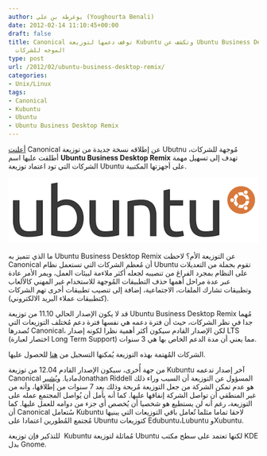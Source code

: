 ```yaml
---
author: يوغرطة بن علي (Youghourta Benali)
date: 2012-02-14 11:10:45+00:00
draft: false
title: Canonical توقف دعمها لتوزيعة Kubuntu وتكشف عن Ubuntu Business Desktop Remix
  الموجه للشركات
type: post
url: /2012/02/ubuntu-business-desktop-remix/
categories:
- Unix/Linux
tags:
- Canonical
- Kubuntu
- Ubuntu
- Ubuntu Business Desktop Remix
---
```


[أعلنت](http://blog.canonical.com/2012/02/10/introducing-the-ubuntu-business-desktop-remix-by-canonical/) Canonical عن إطلاقه نسخة جديدة من توزيعة Ubutnu مُوجهة للشركات، أطلقت عليها اسم **Ubuntu Business Desktop Remix** تهدف إلى تسهيل مهمة الشركات التي تود اعتماد توزيعة Ubuntu على أجهزتها المكتبية.




[![](new-logo-ubuntu.png)
](new-logo-ubuntu.png)




ما الذي تتميز به Ubuntu Business Desktop Remix عن التوزيعة الأم؟ لاحظت Canonical أن مُعظم الشركات التي تستعمل نظام Ubuntu تقوم بجملة من التعديلات على النظام بمجرد الفراغ من تنصيبه لجعله أكثر ملاءمة لبيئات العمل، ويمر الأمر عادة عبر عدة مراحل أهمها حذف التطبيقات المُوجهة للاستخدام غير المهني كالألعاب وتطبيقات تشارك الملفات، الاجتماعية، إضافة إلى تنصيب تطبيقات أخرى تهم الشركات (كتطبيقات عملاء البريد الالكتروني).




قد لا يكون الإصدار الحالي 11.10 من توزيعة Ubuntu Business Desktop Remix مُهما جدا في نظر الشركات، حيث أن فترة دعمه هي نفسها فترة دعم مُختلف التوزيعات التي تُصدرها Canonical، لكن الإصدار القادم سيكون أكثر أهمية نظرا لكونه إصدار LTS (اختصار لعبارة Long Term Support) مما يعني أن مدة الدعم الخاص بها هي 3 سنوات.




الشركات المُهتمة بهذه التوزيعة يُمكنها التسجيل من [هنا](http://www.ubuntu.com/business/desktop/remix) للحصول عليها.




من جهة أُخرى، سيكون الإصدار القادم 12.04 من توزيعة Kubuntu آخر إصدار تدعمه Canonical ماديا. و[يُشير](https://lists.ubuntu.com/archives/kubuntu-devel/2012-February/005782.html)Jonathan Riddell المسؤول عن التوزيعة أن السبب وراء ذلك هو عدم تمكن الشركة من جعل التوزيعة مُربحة وذلك بعد 7 سنوات من إطلاقها، وأنه من غير المنطقي أن تواصل الشركة إنفاقها عليها. كما أنه يأمل أن يُواصل المجتمع عمله على التوزيعة، رغم أنه لن يستطيع هو شخصيا أن يُخصص أي جزء من دوامه للعمل عليها. كما أن Canonical سُتعامل Kubuntu لاحقا تماما مثلما تُعامل باقي التوزيعات التي يبنيها مُجتمع المُطورين اعتمادا على Ubuntu كتوزيعات Edubuntu،Lubuntu وXubuntu.




للتذكير فإن توزيعة  Kubuntu مُماثلة لتوزيعة Ubuntu لكنها تعتمد على سطح مكتب KDE بدل Gnome.
